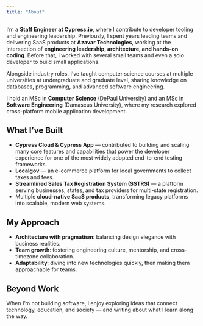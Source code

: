 ```yaml
---
title: "About"
---
```


I’m a **Staff Engineer at Cypress.io**, where I contribute to developer tooling and engineering leadership. Previously, I spent years leading teams and delivering SaaS products at **Azavar Technologies**, working at the intersection of **engineering leadership, architecture, and hands-on coding**. Before that, I worked with several small teams and even a solo developer to build small applications.

Alongside industry roles, I’ve taught computer science courses at multiple universities at undergraduate and graduate level, sharing knowledge on databases, programming, and advanced software engineering.

I hold an MSc in **Computer Science** (DePaul University) and an MSc in **Software Engineering** (Damascus University), where my research explored cross-platform mobile application development.

## What I’ve Built

- **Cypress Cloud & Cypress App** — contributed to building and scaling many core features and capabilities that power the developer experience for one of the most widely adopted end-to-end testing frameworks.
- **Localgov** — an e-commerce platform for local governments to collect taxes and fees.
- **Streamlined Sales Tax Registration System (SSTRS)** — a platform serving businesses, states, and tax providers for multi-state registration.
- Multiple **cloud-native SaaS products**, transforming legacy platforms into scalable, modern web systems.

## My Approach

- **Architecture with pragmatism**: balancing design elegance with business realities.
- **Team growth**: fostering engineering culture, mentorship, and cross-timezone collaboration.
- **Adaptability**: diving into new technologies quickly, then making them approachable for teams.

## Beyond Work

When I’m not building software, I enjoy exploring ideas that connect technology, education, and society — and writing about what I learn along the way.
